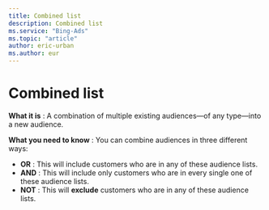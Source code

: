 ```yaml
---
title: Combined list
description: Combined list
ms.service: "Bing-Ads"
ms.topic: "article"
author: eric-urban
ms.author: eur
---
```


# Combined list

**What it is** : A combination of multiple existing audiences—of any type—into a new audience.

**What you need to know** : You can combine audiences in three different ways:
- **OR** : This will include customers who are in any of these audience lists.
- **AND** : This will include only customers who are in every single one of these audience lists.
- **NOT** : This will **exclude** customers who are in any of these audience lists.


